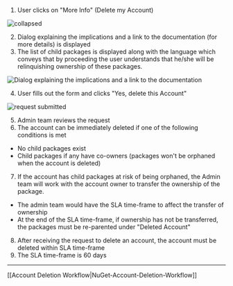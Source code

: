 1. User clicks on "More Info" (Delete my Account)

![collapsed](https://github.com/NuGet/Home/blob/dev/resources/AccountDeletionWorkflow/Account%20Page%20-%20Delete%20account%20collapsed.png)

2. Dialog explaining the implications and a link to the documentation (for more details) is displayed
3. The list of child packages is displayed along with the language which conveys that by proceeding the user understands that he/she will be relinquishing ownership of these packages.

![Dialog explaining the implications and a link to the documentation](https://github.com/NuGet/Home/blob/dev/resources/AccountDeletionWorkflow/Account%20Page%20-%20Delete%20account%20expanded%20-%20request.png)

4. User fills out the form and clicks "Yes, delete this Account"

![request submitted](https://github.com/NuGet/Home/blob/dev/resources/AccountDeletionWorkflow/Account%20Page%20-%20Delete%20account%20expanded%20-%20request%20submitted.png?raw=true)

5. Admin team reviews the request
6. The account can be immediately deleted if one of the following conditions is met
 * No child packages exist
 * Child packages if any have co-owners (packages won't be orphaned when the account is deleted)
7. If the account has child packages at risk of being orphaned, the Admin team will work with the account owner to transfer the ownership of the package.
 * The admin team would have the SLA time-frame to affect the transfer of ownership
 * At the end of the SLA time-frame, if ownership has not be transferred, the packages must be re-parented under "Deleted Account"
8. After receiving the request to delete an account, the account must be deleted within SLA time-frame
9. The SLA time-frame is 60 days 


***

[[Account Deletion Workflow|NuGet-Account-Deletion-Workflow]]
 
